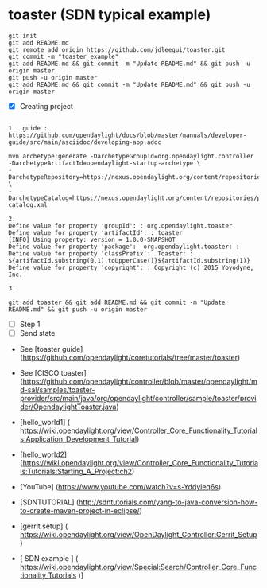 # toaster (SDN typical example)

```
git init
git add README.md
git remote add origin https://github.com/jdleegui/toaster.git
git commit -m "toaster example"
git add README.md && git commit -m "Update README.md" && git push -u origin master
git push -u origin master
git add README.md && git commit -m "Update README.md" && git push -u origin master
```
- [x] Creating project
```

1.  guide : https://github.com/opendaylight/docs/blob/master/manuals/developer-guide/src/main/asciidoc/developing-app.adoc 

mvn archetype:generate -DarchetypeGroupId=org.opendaylight.controller -DarchetypeArtifactId=opendaylight-startup-archetype \
-DarchetypeRepository=https://nexus.opendaylight.org/content/repositories/public/ \
-DarchetypeCatalog=https://nexus.opendaylight.org/content/repositories/public/archetype-catalog.xml

2. 
Define value for property 'groupId': : org.opendaylight.toaster
Define value for property 'artifactId': : toaster
[INFO] Using property: version = 1.0.0-SNAPSHOT
Define value for property 'package':  org.opendaylight.toaster: : 
Define value for property 'classPrefix':  Toaster: : ${artifactId.substring(0,1).toUpperCase()}${artifactId.substring(1)}
Define value for property 'copyright': : Copyright (c) 2015 Yoyodyne, Inc. 

3. 

git add toaster && git add README.md && git commit -m "Update README.md" && git push -u origin master

```
- [ ] Step 1
- [ ] Send state

- See [toaster guide] (https://github.com/opendaylight/coretutorials/tree/master/toaster)
- See [CISCO toaster] (https://github.com/opendaylight/controller/blob/master/opendaylight/md-sal/samples/toaster-provider/src/main/java/org/opendaylight/controller/sample/toaster/provider/OpendaylightToaster.java)
- [hello_world1] ( https://wiki.opendaylight.org/view/Controller_Core_Functionality_Tutorials:Application_Development_Tutorial)
- [hello_world2] [https://wiki.opendaylight.org/view/Controller_Core_Functionality_Tutorials:Tutorials:Starting_A_Project:ch2)
- [YouTube] (https://www.youtube.com/watch?v=s-Yddyieq6s)
- [SDNTUTORIAL] (http://sdntutorials.com/yang-to-java-conversion-how-to-create-maven-project-in-eclipse/)

- [gerrit setup] ( https://wiki.opendaylight.org/view/OpenDaylight_Controller:Gerrit_Setup )
- [ SDN example ] (  https://wiki.opendaylight.org/view/Special:Search/Controller_Core_Functionality_Tutorials )]
